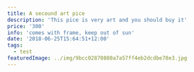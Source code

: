 ```yaml
---
title: A secound art pice
description: 'This pice is very art and you should buy it'
price: '300'
info: 'comes with frame, keep out of sun'
date: '2018-06-25T15:64:51+12:00'
tags:
  - test
featuredImage: ../img/9bcc02870880a7a57ff4eb2dcdbe78e3.jpg
---
```

